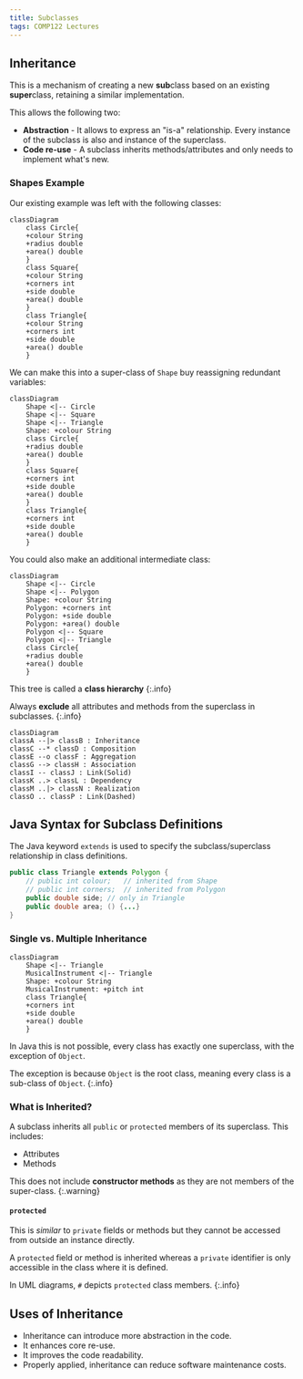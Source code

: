 ```yaml
---
title: Subclasses
tags: COMP122 Lectures
---
```

## Inheritance
This is a mechanism of creating a new **sub**class based on an existing **super**class, retaining a similar implementation.

This allows the following two:

* **Abstraction** - It allows to express an "is-a" relationship. Every instance of the subclass is also and instance of the superclass.
* **Code re-use** - A subclass inherits methods/attributes and only needs to implement what's new.

### Shapes Example
Our existing example was left with the following classes:

```mermaid
classDiagram
    class Circle{
    +colour String
    +radius double
    +area() double
    }
    class Square{
    +colour String
    +corners int
    +side double
    +area() double
    }
    class Triangle{
    +colour String
    +corners int
    +side double
    +area() double
    }
```

We can make this into a super-class of `Shape` buy reassigning redundant variables:

```mermaid
classDiagram
    Shape <|-- Circle
    Shape <|-- Square
    Shape <|-- Triangle
    Shape: +colour String
    class Circle{
    +radius double
    +area() double
    }
    class Square{
    +corners int
    +side double
    +area() double
    }
    class Triangle{
    +corners int
    +side double
    +area() double
    }
```

You could also make an additional intermediate class:

```mermaid
classDiagram
    Shape <|-- Circle
    Shape <|-- Polygon
    Shape: +colour String
    Polygon: +corners int
    Polygon: +side double
    Polygon: +area() double
    Polygon <|-- Square
    Polygon <|-- Triangle
    class Circle{
    +radius double
    +area() double
    }
```

This tree is called a **class hierarchy**
{:.info}

Always **exclude** all attributes and methods from the superclass in subclasses.
{:.info}

```mermaid
classDiagram
classA --|> classB : Inheritance
classC --* classD : Composition
classE --o classF : Aggregation
classG --> classH : Association
classI -- classJ : Link(Solid)
classK ..> classL : Dependency
classM ..|> classN : Realization
classO .. classP : Link(Dashed)
```

## Java Syntax for Subclass Definitions
The Java keyword `extends` is used to specify the subclass/superclass relationship in class definitions.

```java
public class Triangle extends Polygon {
	// public int colour;	// inherited from Shape
	// public int corners;	// inherited from Polygon
	public double side;	// only in Triangle
	public double area; () {...}
}
```

### Single vs. Multiple Inheritance

```mermaid
classDiagram
    Shape <|-- Triangle
    MusicalInstrument <|-- Triangle
    Shape: +colour String
    MusicalInstrument: +pitch int
    class Triangle{
    +corners int
    +side double
    +area() double
    }
```

In Java this is not possible, every class has exactly one superclass, with the exception of `Object`.

The exception is because `Object` is the root class, meaning every class is a sub-class of `Object`.
{:.info}

### What is Inherited?
A subclass inherits all `public` or `protected` members of its superclass. This includes:

* Attributes 
* Methods

This does not include **constructor methods** as they are not members of the super-class.
{:.warning}

#### `protected`
This is *similar* to `private` fields or methods but they cannot be accessed from outside an instance directly.

A `protected` field or method is inherited whereas a `private` identifier is only accessible in the class where it is defined.

In UML diagrams, `#` depicts `protected` class members.
{:.info}

## Uses of Inheritance

* Inheritance can introduce more abstraction in the code.
* It enhances core re-use.
* It improves the code readability.
* Properly applied, inheritance can reduce software maintenance costs.